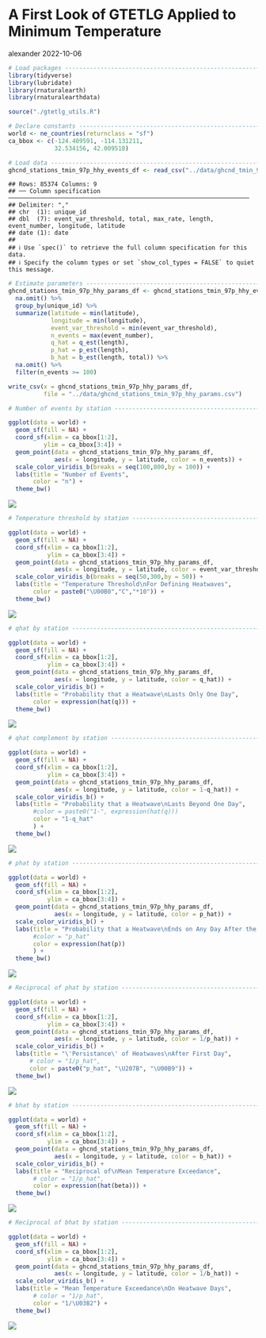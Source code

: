 A First Look of GTETLG Applied to Minimum Temperature
================
alexander
2022-10-06

``` r
# Load packages -----------------------------------------------------------
library(tidyverse)
library(lubridate)
library(rnaturalearth)
library(rnaturalearthdata)

source("./gtetlg_utils.R")

# Declare constants -------------------------------------------------------
world <- ne_countries(returnclass = "sf")
ca_bbox <- c(-124.409591, -114.131211,
             32.534156, 42.009518)

# Load data ---------------------------------------------------------------
ghcnd_stations_tmin_97p_hhy_events_df <- read_csv("../data/ghcnd_tmin_97p_hhy_events.csv")
```

    ## Rows: 85374 Columns: 9
    ## ── Column specification ────────────────────────────────────────────────────────────────────
    ## Delimiter: ","
    ## chr  (1): unique_id
    ## dbl  (7): event_var_threshold, total, max_rate, length, event_number, longitude, latitude
    ## date (1): date
    ## 
    ## ℹ Use `spec()` to retrieve the full column specification for this data.
    ## ℹ Specify the column types or set `show_col_types = FALSE` to quiet this message.

``` r
# Estimate parameters -----------------------------------------------------
ghcnd_stations_tmin_97p_hhy_params_df <- ghcnd_stations_tmin_97p_hhy_events_df %>%
  na.omit() %>%
  group_by(unique_id) %>%
  summarize(latitude = min(latitude),
            longitude = min(longitude),
            event_var_threshold = min(event_var_threshold),
            n_events = max(event_number),
            q_hat = q_est(length),
            p_hat = p_est(length),
            b_hat = b_est(length, total)) %>%
  na.omit() %>%
  filter(n_events >= 100)

write_csv(x = ghcnd_stations_tmin_97p_hhy_params_df,
          file = "../data/ghcnd_stations_tmin_97p_hhy_params.csv")

# Number of events by station ---------------------------------------------
```

``` r
ggplot(data = world) +
  geom_sf(fill = NA) +
  coord_sf(xlim = ca_bbox[1:2],
          ylim = ca_bbox[3:4]) +
  geom_point(data = ghcnd_stations_tmin_97p_hhy_params_df,
             aes(x = longitude, y = latitude, color = n_events)) +
  scale_color_viridis_b(breaks = seq(100,800,by = 100)) +
  labs(title = "Number of Events",
       color = "n") +
  theme_bw()
```

![](estimate_parameters_on_stations_files/figure-gfm/ghcnd-stations-tmin-97p-hhy-params-n-events.png-1.png)<!-- -->

``` r
# Temperature threshold by station ----------------------------------------
```

``` r
ggplot(data = world) +
  geom_sf(fill = NA) +
  coord_sf(xlim = ca_bbox[1:2],
           ylim = ca_bbox[3:4]) +
  geom_point(data = ghcnd_stations_tmin_97p_hhy_params_df,
             aes(x = longitude, y = latitude, color = event_var_threshold)) +
  scale_color_viridis_b(breaks = seq(50,300,by = 50)) +
  labs(title = "Temperature Threshold\nFor Defining Heatwaves",
       color = paste0("\U00B0","C","*10")) +
  theme_bw()
```

![](estimate_parameters_on_stations_files/figure-gfm/ghcnd-stations-tmin-97p-hhy-params-threshold.png-1.png)<!-- -->

``` r
# qhat by station ---------------------------------------------------------
```

``` r
ggplot(data = world) +
  geom_sf(fill = NA) +
  coord_sf(xlim = ca_bbox[1:2],
           ylim = ca_bbox[3:4]) +
  geom_point(data = ghcnd_stations_tmin_97p_hhy_params_df,
             aes(x = longitude, y = latitude, color = q_hat)) +
  scale_color_viridis_b() +
  labs(title = "Probability that a Heatwave\nLasts Only One Day",
       color = expression(hat(q))) +
  theme_bw()
```

![](estimate_parameters_on_stations_files/figure-gfm/ghcnd-stations-tmin-97p-hhy-params-q-hat.png-1.png)<!-- -->

``` r
# qhat complement by station ---------------------------------------------------------
```

``` r
ggplot(data = world) +
  geom_sf(fill = NA) +
  coord_sf(xlim = ca_bbox[1:2],
           ylim = ca_bbox[3:4]) +
  geom_point(data = ghcnd_stations_tmin_97p_hhy_params_df,
             aes(x = longitude, y = latitude, color = 1-q_hat)) +
  scale_color_viridis_b() +
  labs(title = "Probability that a Heatwave\nLasts Beyond One Day",
       #color = paste0("1-", expression(hat(q)))
       color = "1-q_hat"
       ) +
  theme_bw()
```

![](estimate_parameters_on_stations_files/figure-gfm/ghcnd-stations-tmin-97p-hhy-params-q-hat-complement.png-1.png)<!-- -->

``` r
# phat by station ---------------------------------------------------------
```

``` r
ggplot(data = world) +
  geom_sf(fill = NA) +
  coord_sf(xlim = ca_bbox[1:2],
           ylim = ca_bbox[3:4]) +
  geom_point(data = ghcnd_stations_tmin_97p_hhy_params_df,
             aes(x = longitude, y = latitude, color = p_hat)) +
  scale_color_viridis_b() +
  labs(title = "Probability that a Heatwave\nEnds on Any Day After the First",
       #color = "p_hat"
       color = expression(hat(p))
       ) +
  theme_bw()
```

![](estimate_parameters_on_stations_files/figure-gfm/ghcnd-stations-tmin-97p-hhy-params-p-hat.png-1.png)<!-- -->

``` r
# Reciprocal of phat by station -------------------------------------------
```

``` r
ggplot(data = world) +
  geom_sf(fill = NA) +
  coord_sf(xlim = ca_bbox[1:2],
           ylim = ca_bbox[3:4]) +
  geom_point(data = ghcnd_stations_tmin_97p_hhy_params_df,
             aes(x = longitude, y = latitude, color = 1/p_hat)) +
  scale_color_viridis_b() +
  labs(title = "\'Persistance\' of Heatwaves\nAfter First Day",
      # color = "1/p_hat",
      color = paste0("p_hat", "\U207B", "\U00B9")) +
  theme_bw()
```

![](estimate_parameters_on_stations_files/figure-gfm/ghcnd-stations-tmin-97p-hhy-params-p-hat-inv.png-1.png)<!-- -->

``` r
# bhat by station ---------------------------------------------------------
```

``` r
ggplot(data = world) +
  geom_sf(fill = NA) +
  coord_sf(xlim = ca_bbox[1:2],
           ylim = ca_bbox[3:4]) +
  geom_point(data = ghcnd_stations_tmin_97p_hhy_params_df,
             aes(x = longitude, y = latitude, color = b_hat)) +
  scale_color_viridis_b() +
  labs(title = "Reciprocal of\nMean Temperature Exceedance",
       # color = "1/p_hat",
       color = expression(hat(beta))) +
  theme_bw()
```

![](estimate_parameters_on_stations_files/figure-gfm/ghcnd-stations-tmin-97p-hhy-params-b-hat.png-1.png)<!-- -->

``` r
# Reciprocal of bhat by station -------------------------------------------
```

``` r
ggplot(data = world) +
  geom_sf(fill = NA) +
  coord_sf(xlim = ca_bbox[1:2],
           ylim = ca_bbox[3:4]) +
  geom_point(data = ghcnd_stations_tmin_97p_hhy_params_df,
             aes(x = longitude, y = latitude, color = 1/b_hat)) +
  scale_color_viridis_b() +
  labs(title = "Mean Temperature Exceedance\nOn Heatwave Days",
       # color = "1/p_hat",
       color = "1/\U03B2") +
  theme_bw()
```

![](estimate_parameters_on_stations_files/figure-gfm/ghcnd-stations-tmin-97p-hhy-params-b-hat-inv.png-1.png)<!-- -->
